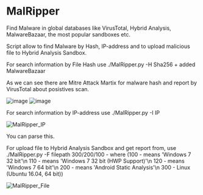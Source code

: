 # MalRipper

Find Malware in global databases like VirusTotal, Hybrid Analysis, MalwareBazaar, the most popular sandboxes etc.

Script allow to find Malware by Hash, IP-address and to upload malicious file to Hybrid Analysis Sandbox.

For search information by File Hash use ./MalRipper.py -H Sha256 + added MalwareBazaar
  
As we can see there are Mitre Attack Martix for malware hash and report by VirusTotal about posistives scan.
  
![image](https://user-images.githubusercontent.com/97513066/154960681-36cba4ee-5462-47da-99cf-10781b868f11.png)
![image](https://user-images.githubusercontent.com/97513066/158175635-2675d07b-2399-4ce6-b22b-4538131d0b91.png)



For search information by IP-address use ./MalRipper.py -I IP
  
![MalRipper_IP](https://user-images.githubusercontent.com/97513066/149723976-873df511-d53f-4acc-b3ff-064d802d62e9.JPG)
  
You can parse this.

For upload file to Hybrid Analysis Sandbox and get report from, use ./MalRipper.py -F filepath 300/200/100 - where (100 - means 'Windows 7 32 bit'\n 110 - means 'Windows 7 32 bit (HWP Support)'\n 120 - means 'Windows 7 64 bit'\n 200 - means 'Android Static Analysis'\n 300 - Linux (Ubuntu 16.04, 64 bit))

![MalRipper_File](https://user-images.githubusercontent.com/97513066/149764804-fe5df5f1-d2a0-4930-bb21-163ec0e0bdab.JPG)

